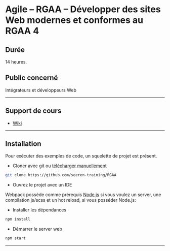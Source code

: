 # Agile – RGAA – Développer des sites Web modernes et conformes au RGAA 4

## Durée

14 heures.

## Public concerné

Intégrateurs et développeurs Web

___

## Support de cours

* [Wiki](https://github.com/seeren-training/RGAA/wiki)

___

## Installation

Pour exécuter des exemples de code, un squelette de projet est présent.

* Cloner avec git ou [télécharger manuellement](https://github.com/seeren-training/RGAA/archive/master.zip)

```bash
git clone https://github.com/seeren-training/RGAA
```

* Ouvrez le projet avec un IDE

Webpack possède comme  prérequis [Node.js](https://nodejs.org/en/) si vous voulez un server, une compilation js/scss et un hot reload, si vous posséder Node.js:

* Installer les dépendances

```bash
npm install
```

* Démarrer le server web

```bash
npm start
```

___